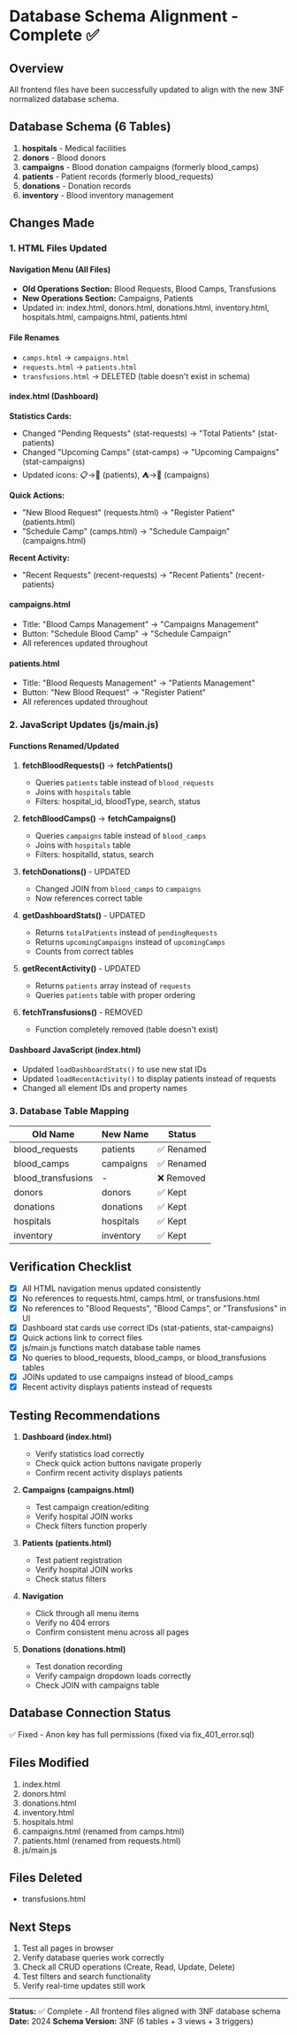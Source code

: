 # Database Schema Alignment - Complete ✅

## Overview
All frontend files have been successfully updated to align with the new 3NF normalized database schema.

## Database Schema (6 Tables)
1. **hospitals** - Medical facilities
2. **donors** - Blood donors
3. **campaigns** - Blood donation campaigns (formerly blood_camps)
4. **patients** - Patient records (formerly blood_requests)
5. **donations** - Donation records
6. **inventory** - Blood inventory management

## Changes Made

### 1. HTML Files Updated

#### Navigation Menu (All Files)
- **Old Operations Section:** Blood Requests, Blood Camps, Transfusions
- **New Operations Section:** Campaigns, Patients
- Updated in: index.html, donors.html, donations.html, inventory.html, hospitals.html, campaigns.html, patients.html

#### File Renames
- `camps.html` → `campaigns.html`
- `requests.html` → `patients.html`
- `transfusions.html` → DELETED (table doesn't exist in schema)

#### index.html (Dashboard)
**Statistics Cards:**
- Changed "Pending Requests" (stat-requests) → "Total Patients" (stat-patients)
- Changed "Upcoming Camps" (stat-camps) → "Upcoming Campaigns" (stat-campaigns)
- Updated icons: 📋→👤 (patients), ⛺→📅 (campaigns)

**Quick Actions:**
- "New Blood Request" (requests.html) → "Register Patient" (patients.html)
- "Schedule Camp" (camps.html) → "Schedule Campaign" (campaigns.html)

**Recent Activity:**
- "Recent Requests" (recent-requests) → "Recent Patients" (recent-patients)

#### campaigns.html
- Title: "Blood Camps Management" → "Campaigns Management"
- Button: "Schedule Blood Camp" → "Schedule Campaign"
- All references updated throughout

#### patients.html
- Title: "Blood Requests Management" → "Patients Management"
- Button: "New Blood Request" → "Register Patient"
- All references updated throughout

### 2. JavaScript Updates (js/main.js)

#### Functions Renamed/Updated
1. **fetchBloodRequests()** → **fetchPatients()**
   - Queries `patients` table instead of `blood_requests`
   - Joins with `hospitals` table
   - Filters: hospital_id, bloodType, search, status

2. **fetchBloodCamps()** → **fetchCampaigns()**
   - Queries `campaigns` table instead of `blood_camps`
   - Joins with `hospitals` table
   - Filters: hospitalId, status, search

3. **fetchDonations()** - UPDATED
   - Changed JOIN from `blood_camps` to `campaigns`
   - Now references correct table

4. **getDashboardStats()** - UPDATED
   - Returns `totalPatients` instead of `pendingRequests`
   - Returns `upcomingCampaigns` instead of `upcomingCamps`
   - Counts from correct tables

5. **getRecentActivity()** - UPDATED
   - Returns `patients` array instead of `requests`
   - Queries `patients` table with proper ordering

6. **fetchTransfusions()** - REMOVED
   - Function completely removed (table doesn't exist)

#### Dashboard JavaScript (index.html)
- Updated `loadDashboardStats()` to use new stat IDs
- Updated `loadRecentActivity()` to display patients instead of requests
- Changed all element IDs and property names

### 3. Database Table Mapping

| Old Name | New Name | Status |
|----------|----------|--------|
| blood_requests | patients | ✅ Renamed |
| blood_camps | campaigns | ✅ Renamed |
| blood_transfusions | - | ❌ Removed |
| donors | donors | ✅ Kept |
| donations | donations | ✅ Kept |
| hospitals | hospitals | ✅ Kept |
| inventory | inventory | ✅ Kept |

## Verification Checklist

- [x] All HTML navigation menus updated consistently
- [x] No references to requests.html, camps.html, or transfusions.html
- [x] No references to "Blood Requests", "Blood Camps", or "Transfusions" in UI
- [x] Dashboard stat cards use correct IDs (stat-patients, stat-campaigns)
- [x] Quick actions link to correct files
- [x] js/main.js functions match database table names
- [x] No queries to blood_requests, blood_camps, or blood_transfusions tables
- [x] JOINs updated to use campaigns instead of blood_camps
- [x] Recent activity displays patients instead of requests

## Testing Recommendations

1. **Dashboard (index.html)**
   - Verify statistics load correctly
   - Check quick action buttons navigate properly
   - Confirm recent activity displays patients

2. **Campaigns (campaigns.html)**
   - Test campaign creation/editing
   - Verify hospital JOIN works
   - Check filters function properly

3. **Patients (patients.html)**
   - Test patient registration
   - Verify hospital JOIN works
   - Check status filters

4. **Navigation**
   - Click through all menu items
   - Verify no 404 errors
   - Confirm consistent menu across all pages

5. **Donations (donations.html)**
   - Test donation recording
   - Verify campaign dropdown loads correctly
   - Check JOIN with campaigns table

## Database Connection Status
✅ Fixed - Anon key has full permissions (fixed via fix_401_error.sql)

## Files Modified
1. index.html
2. donors.html
3. donations.html
4. inventory.html
5. hospitals.html
6. campaigns.html (renamed from camps.html)
7. patients.html (renamed from requests.html)
8. js/main.js

## Files Deleted
- transfusions.html

## Next Steps
1. Test all pages in browser
2. Verify database queries work correctly
3. Check all CRUD operations (Create, Read, Update, Delete)
4. Test filters and search functionality
5. Verify real-time updates still work

---
**Status:** ✅ Complete - All frontend files aligned with 3NF database schema
**Date:** 2024
**Schema Version:** 3NF (6 tables + 3 views + 3 triggers)
